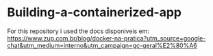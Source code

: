 # Building-a-containerized-app

For this repository i used the docs disponiveis em:
https://www.zup.com.br/blog/docker-na-pratica?utm_source=google-chat&utm_medium=interno&utm_campaign=gc-geral%E2%80%A6
